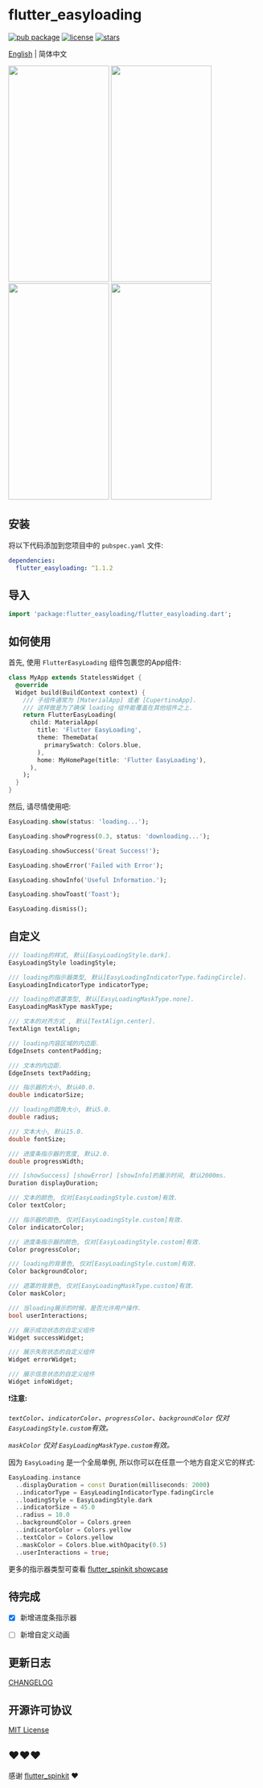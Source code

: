 # flutter_easyloading

[![pub package](https://img.shields.io/pub/v/flutter_easyloading?style=flat-square)](https://pub.dev/packages/flutter_easyloading) [![license](https://img.shields.io/github/license/huangjianke/flutter_easyloading?style=flat-square)](https://github.com/huangjianke/flutter_easyloading) [![stars](https://img.shields.io/github/stars/huangjianke/flutter_easyloading?style=social)](https://github.com/huangjianke/flutter_easyloading)

[English](./README.md) | 简体中文

<img src="https://raw.githubusercontent.com/huangjianke/flutter_easyloading/master/images/gif01.gif" width=200 height=429/> <img src="https://raw.githubusercontent.com/huangjianke/flutter_easyloading/master/images/gif02.gif" width=200 height=429/> <img src="https://raw.githubusercontent.com/huangjianke/flutter_easyloading/master/images/gif03.gif" width=200 height=429/> <img src="https://raw.githubusercontent.com/huangjianke/flutter_easyloading/master/images/gif04.gif" width=200 height=429/>

## 安装

将以下代码添加到您项目中的 `pubspec.yaml` 文件:

```yaml
dependencies:
  flutter_easyloading: ^1.1.2
```

## 导入

```dart
import 'package:flutter_easyloading/flutter_easyloading.dart';
```

## 如何使用

首先, 使用 `FlutterEasyLoading` 组件包裹您的App组件:

```dart
class MyApp extends StatelessWidget {
  @override
  Widget build(BuildContext context) {
    /// 子组件通常为 [MaterialApp] 或者 [CupertinoApp].
    /// 这样做是为了确保 loading 组件能覆盖在其他组件之上.
    return FlutterEasyLoading(
      child: MaterialApp(
        title: 'Flutter EasyLoading',
        theme: ThemeData(
          primarySwatch: Colors.blue,
        ),
        home: MyHomePage(title: 'Flutter EasyLoading'),
      ),
    );
  }
}
```

然后, 请尽情使用吧:

```dart
EasyLoading.show(status: 'loading...');

EasyLoading.showProgress(0.3, status: 'downloading...');

EasyLoading.showSuccess('Great Success!');

EasyLoading.showError('Failed with Error');

EasyLoading.showInfo('Useful Information.');

EasyLoading.showToast('Toast');

EasyLoading.dismiss();
```

## 自定义

```dart
/// loading的样式, 默认[EasyLoadingStyle.dark].
EasyLoadingStyle loadingStyle;

/// loading的指示器类型, 默认[EasyLoadingIndicatorType.fadingCircle].
EasyLoadingIndicatorType indicatorType;

/// loading的遮罩类型, 默认[EasyLoadingMaskType.none].
EasyLoadingMaskType maskType;

/// 文本的对齐方式 , 默认[TextAlign.center].
TextAlign textAlign;

/// loading内容区域的内边距.
EdgeInsets contentPadding;

/// 文本的内边距.
EdgeInsets textPadding;

/// 指示器的大小, 默认40.0.
double indicatorSize;

/// loading的圆角大小, 默认5.0.
double radius;

/// 文本大小, 默认15.0.
double fontSize;

/// 进度条指示器的宽度, 默认2.0.
double progressWidth;

/// [showSuccess] [showError] [showInfo]的展示时间, 默认2000ms.
Duration displayDuration;

/// 文本的颜色, 仅对[EasyLoadingStyle.custom]有效.
Color textColor;

/// 指示器的颜色, 仅对[EasyLoadingStyle.custom]有效.
Color indicatorColor;

/// 进度条指示器的颜色, 仅对[EasyLoadingStyle.custom]有效.
Color progressColor;

/// loading的背景色, 仅对[EasyLoadingStyle.custom]有效.
Color backgroundColor;

/// 遮罩的背景色, 仅对[EasyLoadingMaskType.custom]有效.
Color maskColor;

/// 当loading展示的时候，是否允许用户操作.
bool userInteractions;

/// 展示成功状态的自定义组件
Widget successWidget;

/// 展示失败状态的自定义组件
Widget errorWidget;

/// 展示信息状态的自定义组件
Widget infoWidget;
```

❗️**注意:**

 *`textColor`、`indicatorColor`、`progressColor`、`backgroundColor` 仅对 `EasyLoadingStyle.custom`有效。*

 *`maskColor` 仅对 `EasyLoadingMaskType.custom`有效。*

因为 `EasyLoading` 是一个全局单例, 所以你可以在任意一个地方自定义它的样式:

```dart
EasyLoading.instance
  ..displayDuration = const Duration(milliseconds: 2000)
  ..indicatorType = EasyLoadingIndicatorType.fadingCircle
  ..loadingStyle = EasyLoadingStyle.dark
  ..indicatorSize = 45.0
  ..radius = 10.0
  ..backgroundColor = Colors.green
  ..indicatorColor = Colors.yellow
  ..textColor = Colors.yellow
  ..maskColor = Colors.blue.withOpacity(0.5)
  ..userInteractions = true;
```

更多的指示器类型可查看 [flutter_spinkit showcase](https://github.com/jogboms/flutter_spinkit#-showcase)

## 待完成

- [x] 新增进度条指示器

- [ ] 新增自定义动画

## 更新日志

[CHANGELOG](./CHANGELOG.md)

## 开源许可协议

[MIT License](./LICENSE)

## ❤️❤️❤️

感谢 [flutter_spinkit](https://github.com/jogboms/flutter_spinkit) ❤️

